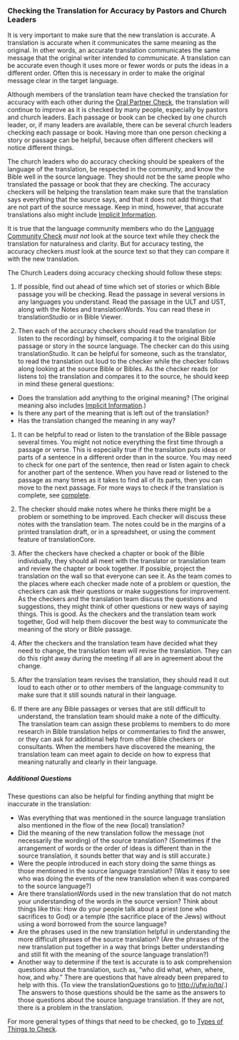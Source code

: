 
### Checking the Translation for Accuracy by Pastors and Church Leaders

It is very important to make sure that the new translation is accurate. A translation is accurate when it communicates the same meaning as the original. In other words, an accurate translation communicates the same message that the original writer intended to communicate. A translation can be accurate even though it uses more or fewer words or puts the ideas in a different order. Often this is necessary in order to make the original message clear in the target language.

Although members of the translation team have checked the translation for accuracy with each other during the [Oral Partner Check](../peer-check/01.md), the translation will continue to improve as it is checked by many people, especially by pastors and church leaders. Each passage or book can be checked by one church leader, or, if many leaders are available, there can be several church leaders checking each passage or book. Having more than one person checking a story or passage can be helpful, because often different checkers will notice different things. 

The church leaders who do accuracy checking should be speakers of the language of the translation, be respected in the community, and know the Bible well in the source language. They should not be the same people who translated the passage or book that they are checking. The accuracy checkers will be helping the translation team make sure that the translation says everything that the source says, and that it does not add things that are not part of the source message. Keep in mind, however, that accurate translations also might include [Implicit Information](../../translate/figs-explicit/01.md).

It is true that the language community members who do the [Language Community Check](../language-community-check/01.md) *must not* look at the source text while they check the translation for naturalness and clarity. But for accuracy testing, the accuracy checkers *must* look at the source text so that they can compare it with the new translation.

The Church Leaders doing accuracy checking should follow these steps:

1. If possible, find out ahead of time which set of stories or which Bible passage you will be checking.
Read the passage in several versions in any languages you understand. Read the passage in the ULT and UST, along with the Notes and translationWords. You can read these in translationStudio or in Bible Viewer. 
 
1. Then each of the accuracy checkers should read the translation (or listen to the recording) by himself, comparing it to the original Bible passage or story in the source language. The checker can do this using translationStudio. It can be helpful for someone, such as the translator, to read the translation out loud to the checker while the checker follows along looking at the source Bible or Bibles. As the checker reads (or listens to) the translation and compares it to the source, he should keep in mind these general questions:

  * Does the translation add anything to the original meaning? (The original meaning also includes [Implicit Information](../../translate/figs-explicit/01.md).)
  * Is there any part of the meaning that is left out of the translation?
  * Has the translation changed the meaning in any way?    
  
1. It can be helpful to read or listen to the translation of the Bible passage several times. You might not notice everything the first time through a passage or verse. This is especially true if the translation puts ideas or parts of a sentence in a different order than in the source. You may need to check for one part of the sentence, then read or listen again to check for another part of the sentence. When you have read or listened to the passage as many times as it takes to find all of its parts, then you can move to the next passage. For more ways to check if the translation is complete, see [complete](../complete/01.md).

1. The checker should make notes where he thinks there might be a problem or something to be improved. Each checker will discuss these notes with the translation team. The notes could be in the margins of a printed translation draft, or in a spreadsheet, or using the comment feature of translationCore.

1. After the checkers have checked a chapter or book of the Bible individually, they should all meet with the translator or translation team and review the chapter or book together. If possible, project the translation on the wall so that everyone can see it. As the team comes to the places where each checker made note of a problem or question, the checkers can ask their questions or make suggestions for improvement. As the checkers and the translation team discuss the questions and suggestions, they might think of other questions or new ways of saying things. This is good. As the checkers and the translation team work together, God will help them discover the best way to communicate the meaning of the story or Bible passage.

1. After the checkers and the translation team have decided what they need to change, the translation team will revise the translation. They can do this right away during the meeting if all are in agreement about the change.

1. After the translation team revises the translation, they should read it out loud to each other or to other members of the language community to make sure that it still sounds natural in their language.

1. If there are any Bible passages or verses that are still difficult to understand, the translation team should make a note of the difficulty. The translation team can assign these problems to members to do more research in Bible translation helps or commentaries to find the answer, or they can ask for additional help from other Bible checkers or consultants. When the members have discovered the meaning, the translation team can meet again to decide on how to express that meaning naturally and clearly in their language. 

##### Additional Questions

These questions can also be helpful for finding anything that might be inaccurate in the translation:

* Was everything that was mentioned in the source language translation also mentioned in the flow of the new (local) translation?
* Did the meaning of the new translation follow the message (not necessarily the wording) of the source translation? (Sometimes if the arrangement of words or the order of ideas is different than in the source translation, it sounds better that way and is still accurate.)
* Were the people introduced in each story doing the same things as those mentioned in the source language translation? (Was it easy to see who was doing the events of the new translation when it was compared to the source language?)
* Are there translationWords used in the new translation that do not match your understanding of the words in the source version? Think about things like this: How do your people talk about a priest (one who sacrifices to God) or a temple (the sacrifice place of the Jews) without using a word borrowed from the source language?
* Are the phrases used in the new translation helpful in understanding the more difficult phrases of the source translation? (Are the phrases of the new translation put together in a way that brings better understanding and still fit with the meaning of the source language translation?)
* Another way to determine if the text is accurate is to ask comprehension questions about the translation, such as, “who did what, when, where, how, and why.” There are questions that have already been prepared to help with this. (To view the translationQuestions go to http://ufw.io/tq/.) The answers to those questions should be the same as the answers to those questions about the source language translation. If they are not, there is a problem in the translation.

For more general types of things that need to be checked, go to [Types of Things to Check](../vol2-things-to-check/01.md). 

